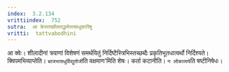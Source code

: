 ```yaml
---
index:  3.2.134
vrittiindex:  752
sutra:  आ केस्तच्छीलतद्धर्मतत्साधुकारिषु
vritti:  tattvabodhini 
---
```


आ क्वेः। शीलादीनां त्रयाणां विशेषणं समर्थयितुं निर्दिष्टैस्त्रिभिस्तच्छब्दैः प्रकृतिभूतधात्वर्थो निर्दिश्यते। क्विपमभिव्याप्तेति। `भ्राजभासधुर्विद्युतोर्जी`ति वक्षमाण'मिति शेषः। कर्ता कटानीति। `न लोकाव्यये`ति षष्टीनिषेधः। 

